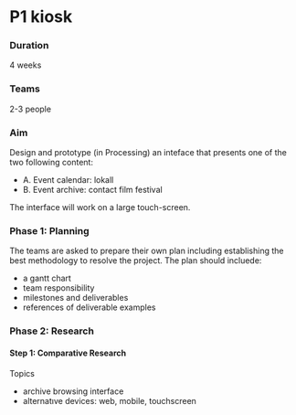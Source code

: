 # P1 kiosk

### Duration
4 weeks

### Teams
2-3 people

### Aim
Design and prototype (in Processing) an inteface that presents one of the two following content:
- A. Event calendar: lokall
- B. Event archive: contact film festival

The interface will work on a large touch-screen.

### Phase 1: Planning
The teams are asked to prepare their own plan including establishing the best methodology to resolve the project.
The plan should incluede:
- a gantt chart
- team responsibility
- milestones and deliverables
- references of deliverable examples

### Phase 2: Research
#### Step 1: Comparative Research
Topics
- archive browsing interface
- alternatıve devices: web, mobile, touchscreen
